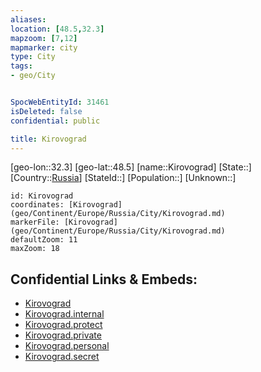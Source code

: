 ```yaml
---
aliases: 
location: [48.5,32.3]
mapzoom: [7,12] 
mapmarker: city 
type: City
tags:
- geo/City


SpocWebEntityId: 31461
isDeleted: false
confidential: public

title: Kirovograd
---
```

[geo-lon::32.3]
[geo-lat::48.5]
[name::Kirovograd]
[State::]
[Country::[Russia](geo/Continent/Europe/Russia.md)]
[StateId::]
[Population::]
[Unknown::]


```leaflet
id: Kirovograd
coordinates: [Kirovograd](geo/Continent/Europe/Russia/City/Kirovograd.md)
markerFile: [Kirovograd](geo/Continent/Europe/Russia/City/Kirovograd.md)
defaultZoom: 11 
maxZoom: 18
```


## Confidential Links & Embeds: 
- [Kirovograd](../../../../../../_public/geo/Continent/Europe/Russia/City/Kirovograd.md) 
- [Kirovograd.internal](../../../../../../_internal/geo/Continent/Europe/Russia/City/Kirovograd.internal.md) 
- [Kirovograd.protect](../../../../../../_protect/geo/Continent/Europe/Russia/City/Kirovograd.protect.md) 
- [Kirovograd.private](../../../../../../_private/geo/Continent/Europe/Russia/City/Kirovograd.private.md) 
- [Kirovograd.personal](../../../../../../_personal/geo/Continent/Europe/Russia/City/Kirovograd.personal.md) 
- [Kirovograd.secret](../../../../../../_secret/geo/Continent/Europe/Russia/City/Kirovograd.secret.md) 
